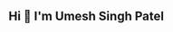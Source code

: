 ## Hi 👋 I'm Umesh Singh Patel

<!--
**projection-part/projection-part** is a ✨ _special_ ✨ repository because its `README.md` (this file) appears on your GitHub profile.

Here are some ideas to get you started:

- 🔭 I’m currently working on **MERN stack** and **AWS**
- 🌱 I’m currently learning **Cloud Computing** and **Devops**
- 💬 Ask me about Node.js, React.js, mongoDB and Next.js
- 📫 How to reach me: https://www.linkedin.com/in/umesh-singh-patel-543769248/
-->

